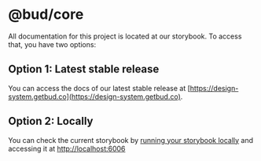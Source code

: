 # @bud/core

All documentation for this project is located at our storybook. To access that, you have two options:

## Option 1: Latest stable release

You can access the docs of our latest stable release at [https://design-system.getbud.co](https://design-system.getbud.co).

## Option 2: Locally

You can check the current storybook by [running your storybook locally](../../../README.md#-quickstart) and accessing it at [http://localhost:6006](http://localhost:6006)
